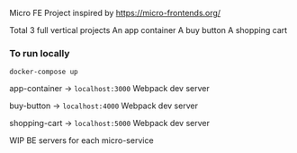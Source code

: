 Micro FE Project inspired by https://micro-frontends.org/

Total 3 full vertical projects 
An app container
A buy button
A shopping cart

### To run locally

`docker-compose up`

app-container -> `localhost:3000` Webpack dev server

buy-button -> `localhost:4000` Webpack dev server

shopping-cart -> `localhost:5000` Webpack dev server

WIP 
BE servers for each micro-service